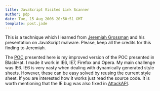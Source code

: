 ```yaml
---
title: JavaScript Visited Link Scanner
author: pdp
date: Tue, 15 Aug 2006 20:50:51 GMT
template: post.jade
---
```


This is a technique which I learned from [Jeremiah Grossman](http://jeremiahgrossman.blogspot.com/) and his presentation on JavaScript malware. Please, keep all the credits for this finding to Jeremiah.

The [POC](/files/2006/08/visitedlinkscanner.js) presented here is my improved version of the POC presented in BlackHat. I made it work in IE6, IE7, Firefox and Opera. My main challenge was IE6. IE6 is very nasty when dealing with dynamically generated style sheets. However, these can be easy solved by reusing the current style sheet. If you are interested how it works just read the source code. It is worth mentioning that the IE bug was also fixed in [AttackAPI](/blog/attackapi).
